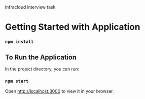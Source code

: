 Infracloud interview task

# Getting Started with Application

### `npm install`

## To Run the Application

In the project directory, you can run:

### `npm start`

Open [http://localhost:3000](http://localhost:3000) to view it in your browser.

